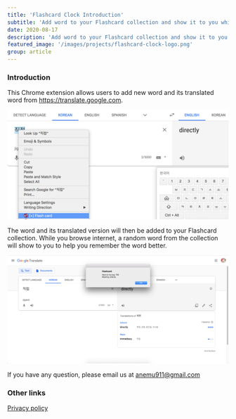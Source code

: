 ```yaml
---
title: 'Flashcard Clock Introduction'
subtitle: 'Add word to your Flashcard collection and show it to you while browsing internet'
date: 2020-08-17
description: 'Add word to your Flashcard collection and show it to you while browsing internet'
featured_image: '/images/projects/flashcard-clock-logo.png'
group: article
---
```


### Introduction
This Chrome extension allows users to add new word and its translated word from https://translate.google.com.

![Add word to Flashcard collection](/images/projects/flashcard-clock-add-word.jpg)

The word and its translated version will then be added to your Flashcard collection. While you browse internet, a random word from the collection will show to you to help you remember the word better.

![Random word shown](/images/projects/flashcard-clock-screenshot.jpg)

If you have any question, please email us at anemu911@gmail.com

### Other links
[Privacy policy](/projects/flashcard-clock-privacy-policy)
